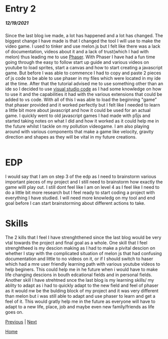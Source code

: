 # Entry 2
##### 12/19/2021

Since the last blog ive made, a lot has happened and a lot has changed. The biggest change I have made is that I changed the tool I will use to make the video game. I used to tinker and use melon.js but I felt like there was a lack of documentation, videos about it and a lack of trust(which I had with melon) thus leading me to use [Phaser](https://phaser.io/learn). With Phaser I have had a fun time going through the easy to follow start up guide and various videos on youtube to load sprites, start a canvas and how to start creating a javascript game. But before I was able to commence I had to copy and paste 2 pieces of js code to be able to use phaser in my files which were located in my ide at the time. After that the tutorial advised me to use something other than an ide so I decided to use [visual studio code](https://code.visualstudio.com/docs/?dv=win) as I had some knowledge on how to use it and the capabilities it had with the various extensions that could be added to vs code. With all of this I was able to load the beginning "game" that phaser provided and it worked perfectly but I felt like I needed to learn a little bit more about javascript and how it could be used for an actual game. I quickly went to old javascript games I had made with p5js and started taking notes on what I did and how it worked as it could help me in the future whilst I tackle on my pollution videogame. I am also playing around with various components that make a game like velocity, gravity  direction and shapes as they will be vital in my future creations.
<br>
<br>
# EDP
I would say that I am on step 3 of the edp as I need to brainstorm various important pieces of my project and I still need to brainstorm how exactly the game willl play out. I still dont feel like I am on level 4 as I feel like I need to do a little bit more research but I feel ready to start coding a project with everything I have studied. I will need more knowledg on my tool and end goal before I can start brainstorming about different actions to take. 

# Skills 
The 2 kills that I feel I have strenghthened since the last blog would be very vtal towards the project and final goal as a whole. One skill that I feel strenghtheed is my descion making as I had to make a pivital descion on whether I stay with the complicated situation of melon js that had confusing documentation and little to no videos on it, or if I should switch to haser which had a mre user friendly learning path with various youtube videos to help beginers. This could help me in he future when i would have to make life changing descions in bouth edcational fields and in personal fields. Another skill I have strehtned snce the last blog is my learning skills/ my ablity to adapt as i had to quickly adapt to the new field and feel of phaser as it would nw be the bulding block of my project and it was very different than melon but i was still able to adapt and use phaser to learn and get a feel of it. This would gratly help me in the future as everyone will have to adapt to a new life, place, job and maybe even new family/friends as life goes on.

[Previous](entry01.md) | [Next](entry03.md)

[Home](../README.md)
